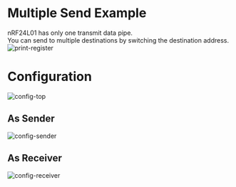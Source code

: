 # Multiple Send Example   
nRF24L01 has only one transmit data pipe.   
You can send to multiple destinations by switching the destination address.   
![print-register](https://github.com/user-attachments/assets/44e1a67c-3da6-4208-826c-a6e4d9c19cd8)

# Configuration   

![config-top](https://user-images.githubusercontent.com/6020549/154790249-b1f28d18-7c60-4a55-b262-5d821adbbfc3.jpg)

## As Sender
![config-sender](https://github.com/user-attachments/assets/e947b5ad-76b3-485a-bd58-69d7e0d4af81)

## As Receiver
![config-receiver](https://github.com/user-attachments/assets/2079530b-deca-4043-a268-c44836177a6d)



